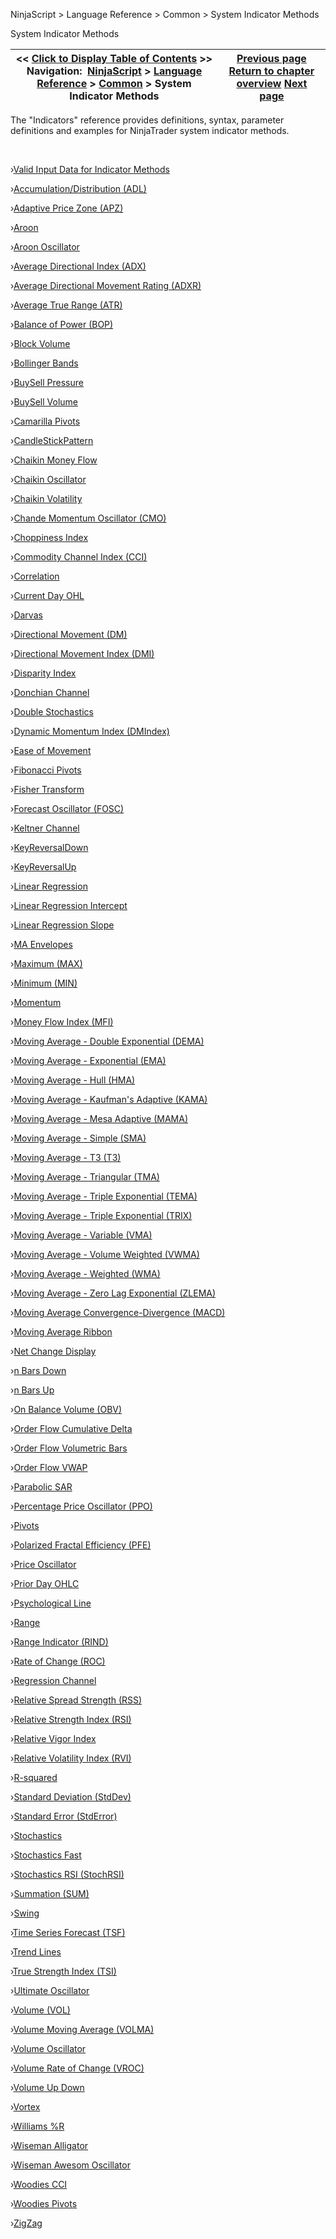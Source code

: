 ﻿


NinjaScript \> Language Reference \> Common \> System Indicator Methods






















System Indicator Methods







| \<\< [Click to Display Table of Contents](indicators.md) \>\> **Navigation:**     [NinjaScript](ninjascript.md) \> [Language Reference](language_reference_wip.md) \> [Common](common.md) \> System Indicator Methods | [Previous page](simplefont_todirectwritetextformat.md) [Return to chapter overview](common.md) [Next page](valid_input_data_for_indicator.md) |
| --- | --- |











The "Indicators" reference provides definitions, syntax, parameter definitions and examples for NinjaTrader system indicator methods.


 


›[Valid Input Data for Indicator Methods](valid_input_data_for_indicator.md)

›[Accumulation/Distribution (ADL)](accumulation_distribution_adl.md)

›[Adaptive Price Zone (APZ)](adaptive_price_zone_apz.md)

›[Aroon](aroon.md)

›[Aroon Oscillator](aroon_oscillator.md)

›[Average Directional Index (ADX)](average_directional_index_adx.md)

›[Average Directional Movement Rating (ADXR)](average_directional_movement_r.md)

›[Average True Range (ATR)](average_true_range_atr.md)

›[Balance of Power (BOP)](balance_of_power_bop.md)

›[Block Volume](block_volume.md)

›[Bollinger Bands](bollinger_bands.md)

›[BuySell Pressure](buysellpressure.md)

›[BuySell Volume](buysellvolume.md)

›[Camarilla Pivots](camarilla_pivots.md)

›[CandleStickPattern](candlestickpattern.md)

›[Chaikin Money Flow](chaikin_money_flow.md)

›[Chaikin Oscillator](chaikin_oscillator.md)

›[Chaikin Volatility](chaikin_volatility.md)

›[Chande Momentum Oscillator (CMO)](chande_momentum_oscillator_cmo.md)

›[Choppiness Index](choppiness_index.md)

›[Commodity Channel Index (CCI)](commodity_channel_index_cci.md)

›[Correlation](correlation.md)

›[Current Day OHL](current_day_ohl.md)

›[Darvas](darvas.md)

›[Directional Movement (DM)](directional_movement_dm.md)

›[Directional Movement Index (DMI)](directional_movement_index_dmi.md)

›[Disparity Index](disparity_index.md)

›[Donchian Channel](donchian_channel.md)

›[Double Stochastics](double_stochastics.md)

›[Dynamic Momentum Index (DMIndex)](dynamic_momentum_index_dmindex.md)

›[Ease of Movement](ease_of_movement.md)

›[Fibonacci Pivots](fibonacci_pivots.md)

›[Fisher Transform](fisher_transform.md)

›[Forecast Oscillator (FOSC)](forecast_oscillator_fosc.md)

›[Keltner Channel](keltner_channel.md)

›[KeyReversalDown](keyreversaldown.md)

›[KeyReversalUp](keyreversalup.md)

›[Linear Regression](linear_regression.md)

›[Linear Regression Intercept](linear_regression_intercept.md)

›[Linear Regression Slope](linear_regression_slope.md)

›[MA Envelopes](maenvelopes.md)

›[Maximum (MAX)](maximum_max.md)

›[Minimum (MIN)](minimum_min.md)

›[Momentum](momentum.md)

›[Money Flow Index (MFI)](money_flow_index_mfi.md)

›[Moving Average \- Double Exponential (DEMA)](moving_average_-_double_expone.md)

›[Moving Average \- Exponential (EMA)](moving_average_-_exponential_e.md)

›[Moving Average \- Hull (HMA)](moving_average_-_hull_hma.md)

›[Moving Average \- Kaufman's Adaptive (KAMA)](moving_average_-_kaufmans_adap.md)

›[Moving Average \- Mesa Adaptive (MAMA)](moving_average_-_mesa_adaptive.md)

›[Moving Average \- Simple (SMA)](moving_average_-_simple_sma.md)

›[Moving Average \- T3 (T3\)](moving_average_-_t3_t3.md)

›[Moving Average \- Triangular (TMA)](moving_average_-_triangular_tm.md)

›[Moving Average \- Triple Exponential (TEMA)](moving_average_-_triple_expone.md)

›[Moving Average \- Triple Exponential (TRIX)](moving_average_-_triple_expon2.md)

›[Moving Average \- Variable (VMA)](moving_average_-_variable_vma.md)

›[Moving Average \- Volume Weighted (VWMA)](moving_average_-_volume_weight.md)

›[Moving Average \- Weighted (WMA)](moving_average_-_weighted_wma.md)

›[Moving Average \- Zero Lag Exponential (ZLEMA)](moving_average_-_zero_lag_expo.md)

›[Moving Average Convergence\-Divergence (MACD)](moving_average_convergence-divergence_macd.md)

›[Moving Average Ribbon](moving_average_ribbon.md)

›[Net Change Display](net_change_display.md)

›[n Bars Down](n_bars_down.md)

›[n Bars Up](n_bars_up.md)

›[On Balance Volume (OBV)](on_balance_volume_obv.md)

›[Order Flow Cumulative Delta](order_flow_cumulative_delta2.md)

›[Order Flow Volumetric Bars](order_flow_volumetric_bars2.md)

›[Order Flow VWAP](order_flow_vwap2.md)

›[Parabolic SAR](parabolic_sar.md)

›[Percentage Price Oscillator (PPO)](percentage_price_oscillator_pp.md)

›[Pivots](pivots.md)

›[Polarized Fractal Efficiency (PFE)](polarized_fractal_efficiency_p.md)

›[Price Oscillator](price_oscillator.md)

›[Prior Day OHLC](prior_day_ohlc.md)

›[Psychological Line](psychological_line.md)

›[Range](range.md)

›[Range Indicator (RIND)](range_indicator_rind.md)

›[Rate of Change (ROC)](rate_of_change_roc.md)

›[Regression Channel](regression_channel.md)

›[Relative Spread Strength (RSS)](relative_spread_strength_rss.md)

›[Relative Strength Index (RSI)](relative_strength_index_rsi.md)

›[Relative Vigor Index](relative_vigor_index.md)

›[Relative Volatility Index (RVI)](relative_volatility_index_rvi.md)

›[R\-squared](r_squared.md)

›[Standard Deviation (StdDev)](standard_deviation_stddev.md)

›[Standard Error (StdError)](standard_error_stderror.md)

›[Stochastics](stochastics.md)

›[Stochastics Fast](stochastics_fast.md)

›[Stochastics RSI (StochRSI)](stochastics_rsi_stochrsi.md)

›[Summation (SUM)](summation_sum.md)

›[Swing](swing.md)

›[Time Series Forecast (TSF)](time_series_forecast_tsf.md)

›[Trend Lines](trend-lines.md)

›[True Strength Index (TSI)](true_strength_index_tsi.md)

›[Ultimate Oscillator](ultimate_oscillator.md)

›[Volume (VOL)](volume.md)

›[Volume Moving Average (VOLMA)](volume_moving_average_volma.md)

›[Volume Oscillator](volume_oscillator.md)

›[Volume Rate of Change (VROC)](volume_rate_of_change_vroc.md)

›[Volume Up Down](volume_up_down.md)

›[Vortex](vortex.md)

›[Williams %R](williams_r.md)

›[Wiseman Alligator](wiseman_alligator.md)

›[Wiseman Awesom Oscillator](wiseman_awesome_oscillator.md)

›[Woodies CCI](woodies_cci.md)

›[Woodies Pivots](woodies_pivots.md)

›[ZigZag](zigzag.md)








